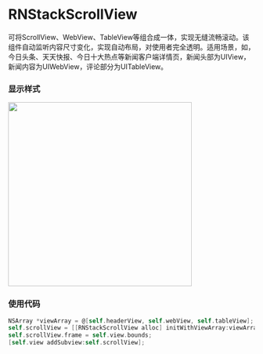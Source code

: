 # RNStackScrollView

可将ScrollView、WebView、TableView等组合成一体，实现无缝流畅滚动。该组件自动监听内容尺寸变化，实现自动布局，对使用者完全透明。适用场景，如，今日头条、天天快报、今日十大热点等新闻客户端详情页，新闻头部为UIView，新闻内容为UIWebView，评论部分为UITableView。
### 显示样式
<img src="scroll.gif" width=375>

### 使用代码
``` objectivec
NSArray *viewArray = @[self.headerView, self.webView, self.tableView];
self.scrollView = [[RNStackScrollView alloc] initWithViewArray:viewArray];
self.scrollView.frame = self.view.bounds;
[self.view addSubview:self.scrollView];
```
